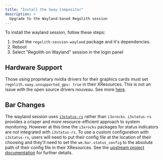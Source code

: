 ```yaml
---
title: "Install the Sway Compositor"
description: >
  Upgrade to the Wayland-based Regolith session
---
```

    

To install the wayland session, follow these steps:

1. Install the `regolith-session-wayland` package and it's dependencies. 
2. Reboot
3. Select "Regolith on Wayland" session in the login panel

## Hardware Support

Those using proprietary nvidia drivers for their graphics cards must set `regolith.sway.unsupported_gpu: true` in their XResources. This is not an issue with the open source drivers nouveau.  See more [here](https://github.com/swaywm/sway/issues/5392).

## Bar Changes

The wayland session uses [`i3status-rs`](https://github.com/greshake/i3status-rust) rather than `i3xrocks`.  `i3status-rs` provides a crisper and more resource-efficient approach to system monitoring.  However at this time the `i3xrocks` packages for status indicators are not integrated with `i3status-rs`.  To use a custom configuration with `i3status-rs`, users will need to put their config file at the location of their choosing and they'll need to set the `wm.bar.status_config` to the absolute path of their config file in their XResources.  See the [upstream project documentation](https://docs.rs/i3status-rs/latest/i3status_rs/blocks/index.html) for further details.